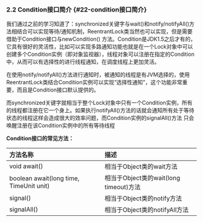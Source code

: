 ### 2.2 Condition接口简介 {#22-condition接口简介}

我们通过之前的学习知道了：synchronized关键字与wait\(\)和notify/notifyAll\(\)方法相结合可以实现等待/通知机制，ReentrantLock类当然也可以实现，但是需要借助于Condition接口与newCondition\(\) 方法。Condition是JDK1.5之后才有的，它具有很好的灵活性，比如可以实现多路通知功能也就是在一个Lock对象中可以创建多个Condition实例（即对象监视器），线程对象可以注册在指定的Condition中，从而可以有选择性的进行线程通知，在调度线程上更加灵活。

在使用notify/notifyAll\(\)方法进行通知时，被通知的线程是有JVM选择的，使用ReentrantLock类结合Condition实例可以实现“选择性通知”，这个功能非常重要，而且是Condition接口默认提供的。

而synchronized关键字就相当于整个Lock对象中只有一个Condition实例，所有的线程都注册在它一个身上。如果执行notifyAll\(\)方法的话就会通知所有处于等待状态的线程这样会造成很大的效率问题，而Condition实例的signalAll\(\)方法 只会唤醒注册在该Condition实例中的所有等待线程

**Condition接口的常见方法：**

| 方法名称 | 描述 |
| :--- | :--- |
| void await\(\) | 相当于Object类的wait方法 |
| boolean await\(long time, TimeUnit unit\) | 相当于Object类的wait\(long timeout\)方法 |
| signal\(\) | 相当于Object类的notify方法 |
| signalAll\(\) | 相当于Object类的notifyAll方法 |

  


